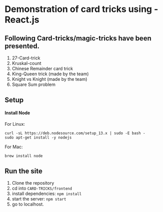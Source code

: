 # Demonstration of card tricks using -React.js

## Following Card-tricks/magic-tricks have been presented.
1. 27-Card-trick
2. Kruskal-count
3. Chinese Remainder card trick
4. King-Queen trick (made by the team)
5. Knight vs Knight (made by the team)
6. Square Sum problem

## Setup

#### Install Node

For Linux:
```
curl -sL https://deb.nodesource.com/setup_13.x | sudo -E bash -
sudo apt-get install -y nodejs
```

For Mac:
```
brew install node
```
## Run the site
1. Clone the repository
2. cd into `CARD-TRICKS/frontend`
3. install dependencies: `npm install`
4. start the server: `npm start`
5. go to localhost.
